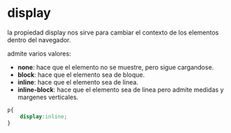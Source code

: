 # display 

la propiedad display nos sirve para cambiar el contexto de los elementos dentro del navegador.

admite varios valores:

+ **none**: hace que el elemento no se muestre, pero sigue cargandose.
+ **block**: hace que el elemento sea de bloque.
+ **inline**: hace que el elemento sea de linea.
+ **inline-block**: hace que el elemento sea de linea pero admite medidas y margenes verticales.

```css
p{
    display:inline;
}
```